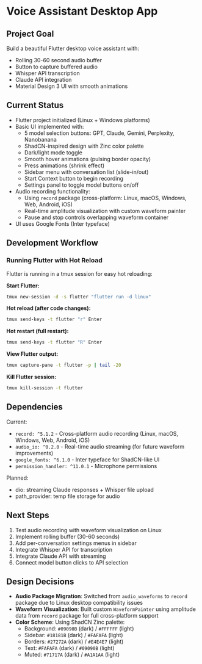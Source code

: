 # Voice Assistant Desktop App

## Project Goal
Build a beautiful Flutter desktop voice assistant with:
- Rolling 30-60 second audio buffer
- Button to capture buffered audio
- Whisper API transcription
- Claude API integration
- Material Design 3 UI with smooth animations

## Current Status
- Flutter project initialized (Linux + Windows platforms)
- Basic UI implemented with:
  - 5 model selection buttons: GPT, Claude, Gemini, Perplexity, Nanobanana
  - ShadCN-inspired design with Zinc color palette
  - Dark/light mode toggle
  - Smooth hover animations (pulsing border opacity)
  - Press animations (shrink effect)
  - Sidebar menu with conversation list (slide-in/out)
  - Start Context button to begin recording
  - Settings panel to toggle model buttons on/off
- Audio recording functionality:
  - Using `record` package (cross-platform: Linux, macOS, Windows, Web, Android, iOS)
  - Real-time amplitude visualization with custom waveform painter
  - Pause and stop controls overlapping waveform container
- UI uses Google Fonts (Inter typeface)

## Development Workflow

### Running Flutter with Hot Reload
Flutter is running in a tmux session for easy hot reloading:

**Start Flutter:**
```bash
tmux new-session -d -s flutter "flutter run -d linux"
```

**Hot reload (after code changes):**
```bash
tmux send-keys -t flutter "r" Enter
```

**Hot restart (full restart):**
```bash
tmux send-keys -t flutter "R" Enter
```

**View Flutter output:**
```bash
tmux capture-pane -t flutter -p | tail -20
```

**Kill Flutter session:**
```bash
tmux kill-session -t flutter
```

## Dependencies
Current:
- `record: ^5.1.2` - Cross-platform audio recording (Linux, macOS, Windows, Web, Android, iOS)
- `audio_io: ^0.2.0` - Real-time audio streaming (for future waveform improvements)
- `google_fonts: ^6.1.0` - Inter typeface for ShadCN-like UI
- `permission_handler: ^11.0.1` - Microphone permissions

Planned:
- dio: streaming Claude responses + Whisper file upload
- path_provider: temp file storage for audio

## Next Steps
1. Test audio recording with waveform visualization on Linux
2. Implement rolling buffer (30-60 seconds)
3. Add per-conversation settings menus in sidebar
4. Integrate Whisper API for transcription
5. Integrate Claude API with streaming
6. Connect model button clicks to API selection

## Design Decisions
- **Audio Package Migration**: Switched from `audio_waveforms` to `record` package due to Linux desktop compatibility issues
- **Waveform Visualization**: Built custom `WaveformPainter` using amplitude data from `record` package for full cross-platform support
- **Color Scheme**: Using ShadCN Zinc palette:
  - Background: `#09090B` (dark) / `#FFFFFF` (light)
  - Sidebar: `#18181B` (dark) / `#FAFAFA` (light)
  - Borders: `#27272A` (dark) / `#E4E4E7` (light)
  - Text: `#FAFAFA` (dark) / `#09090B` (light)
  - Muted: `#71717A` (dark) / `#A1A1AA` (light)
